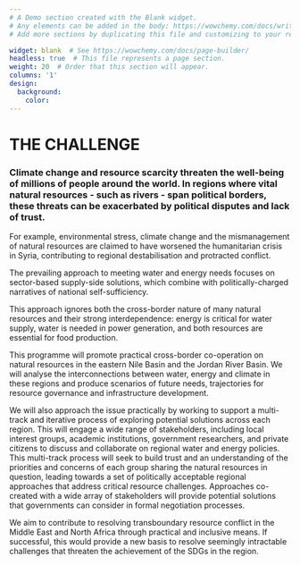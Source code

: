 ```yaml
---
# A Demo section created with the Blank widget.
# Any elements can be added in the body: https://wowchemy.com/docs/writing-markdown-latex/
# Add more sections by duplicating this file and customizing to your requirements.

widget: blank  # See https://wowchemy.com/docs/page-builder/
headless: true  # This file represents a page section.
weight: 20  # Order that this section will appear.
columns: '1'
design:
  background:
    color:
---
```


# THE CHALLENGE

### Climate change and resource scarcity threaten the well-being of millions of people around the world. In regions where vital natural resources - such as rivers - span political borders, these threats can be exacerbated by political disputes and lack of trust.

For example, environmental stress, climate change and the mismanagement of natural resources are claimed to have worsened the humanitarian crisis in Syria, contributing to regional destabilisation and protracted conflict.

The prevailing approach to meeting water and energy needs focuses on sector-based supply-side solutions, which combine with politically-charged narratives of national self-sufficiency.

This approach ignores both the cross-border nature of many natural resources and their strong interdependence: energy is critical for water supply, water is needed in power generation, and both resources are essential for food production.

This programme will promote practical cross-border co-operation on natural resources in the eastern Nile Basin and the Jordan River Basin. We will analyse the interconnections between water, energy and climate in these regions and produce scenarios of future needs, trajectories for resource governance and infrastructure development.

We will also approach the issue practically by working to support a multi-track and iterative process of exploring potential solutions across each region. This will engage a wide range of stakeholders, including local interest groups, academic institutions, government researchers, and private citizens to discuss and collaborate on regional water and energy policies. This multi-track process will seek to build trust and an understanding of the priorities and concerns of each group sharing the natural resources in question, leading towards a set of politically acceptable regional approaches that address critical resource challenges. Approaches co-created with a wide array of stakeholders will provide potential solutions that governments can consider in formal negotiation processes.

We aim to contribute to resolving transboundary resource conflict in the Middle East and North Africa through practical and inclusive means. If successful, this would provide a new basis to resolve seemingly intractable challenges that threaten the achievement of the SDGs in the region.